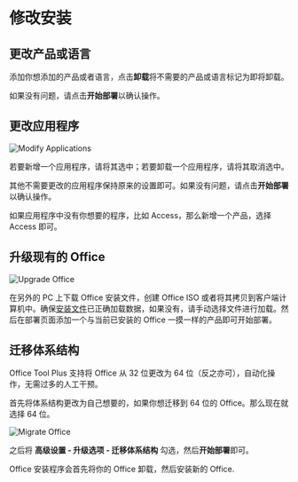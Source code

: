 # 修改安装

## 更改产品或语言

添加你想添加的产品或者语言，点击**卸载**将不需要的产品或语言标记为即将卸载。

如果没有问题，请点击**开始部署**以确认操作。

## 更改应用程序

![Modify Applications](/images/zh-cn/deploy/modify-applications.png)

若要新增一个应用程序，请将其选中；若要卸载一个应用程序，请将其取消选中。

其他不需要更改的应用程序保持原来的设置即可。如果没有问题，请点击**开始部署**以确认操作。

如果应用程序中没有你想要的程序，比如 Access，那么新增一个产品，选择 Access 即可。

## 升级现有的 Office

![Upgrade Office](/images/zh-cn/deploy/upgrade-product.png)

在另外的 PC 上下载 Office 安装文件，创建 Office ISO 或者将其拷贝到客户端计算机中。确保[安装文件](/zh-cn/usage/deploy/settings/basic.md#安装文件)已正确加载数据，如果没有，请手动选择文件进行加载。然后在部署页面添加一个与当前已安装的 Office 一摸一样的产品即可开始部署。

## 迁移体系结构

Office Tool Plus 支持将 Office 从 32 位更改为 64 位（反之亦可），自动化操作，无需过多的人工干预。

首先将体系结构更改为自己想要的，如果你想迁移到 64 位的 Office。那么现在就选择 64 位。

![Migrate Office](/images/zh-cn/deploy/migrate-office.png)

之后将 **高级设置 - 升级选项 - 迁移体系结构** 勾选，然后**开始部署**即可。

Office 安装程序会首先将你的 Office 卸载，然后安装新的 Office.
